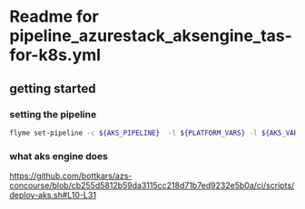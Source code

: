 # Readme for pipeline_azurestack_aksengine_tas-for-k8s.yml

## getting started


### setting the pipeline
```bash
flyme set-pipeline -c ${AKS_PIPELINE}  -l ${PLATFORM_VARS} -l ${AKS_VARS} -p ${AKS_CLUSTER} -v tas_k8s_domain=tas.local.azurestack.external
```

### what aks engine does


https://github.com/bottkars/azs-concourse/blob/cb255d5812b59da3115cc218d71b7ed9232e5b0a/ci/scripts/deploy-aks.sh#L10-L31

